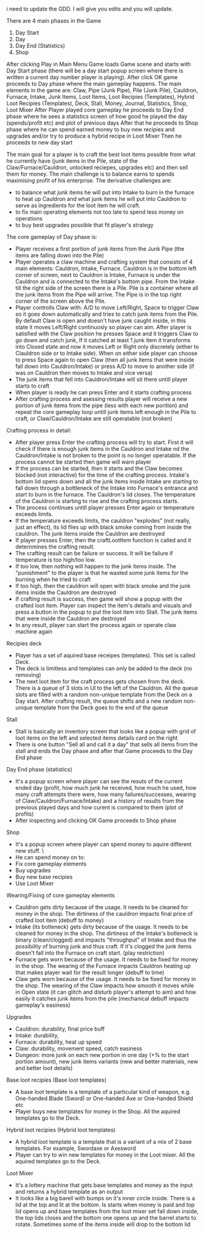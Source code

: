 i need to update the GDD. I will give you edits and you will update.

There are 4 main phases in the Game

1. Day Start
2. Day
3. Day End (Statistics)
4. Shop

After clicking Play in Main Menu Game loads Game scene and starts with Day Start phase (there will be a day start popup screen where there is written a current day number player is playing).
After click OK game proceeds to Day phase where the main gameplay happens.
The main elements in the game are: Claw, Pipe (Junk Pipe), Pile (Junk Pile), Cauldron, Furnace, Intake, Junk Items, Loot Items, Loot Recipies (Templates), Hybrid Loot Recipies (Templates), Deck, Stall, Money, Journal, Statistics, Shop, Loot Mixer
After Player played core gameplay he proceeds to Day End phase where he sees a statistics screen of how good he played the day (spends/profit etc) and plot of previous days
After that he proceeds to Shop phase where he can spend earned money to buy new recipies and upgrades and/or try to produce a hybrid recipe in Loot Mixer
Then he proceeds to new day start

The main goal for a player is to craft the best loot items possible from what he currently have (junk items in the Pile, state of the Claw/Furnace/Cauldron, unlocked reciepes, upgrades etc) and then sell them for money. The main challenge is to balance earns to spends maximising profit of his enterprise. The derivative challenges are:

-   to balance what junk items he will put into Intake to burn in the furnace to heat up Cauldron and what junk items he will put into Cauldron to serve as ingredients for the loot item he will craft.
-   to fix main operating elements not too late to spend less money on operations
-   to buy best upgrades possible that fit player's strategy

The core gameplay of Day phase is:

-   Player receives a first portion of junk items from the Junk Pipe (the items are falling down into the Pile)
-   Player operates a claw machine and crafting system that consists of 4 main elements: Cauldron, Intake, Furnace. Cauldron is in the bottom left corner of screen, next to Cauldron is Intake, Furnace is under the Cauldron and is connected to the Intake's bottom pipe. From the Intake till the right side of the screen there is a Pile. Pile is a container where all the junk items from the Pipe will arrive. The Pipe is in the top right corner of the screen above the Pile.
-   Player controlls Claw with: A/D to move Left/Right, Space to trigger Claw so it goes down automatically and tries to catch junk items from the Pile. By default Claw is open and doesn't have junk caught inside, in this state it moves Left/Right continuosly so player can aim. After player is satisfied with the Claw position he presses Space and it triggers Claw to go down and catch junk, If it catched at least 1 junk item it transforms into Closed state and now it moves Left or Right only discretely (either to Clauldron side or to Intake side). When on either side player can choose to press Space again to open Claw (then all junk items that were inside fall down into Cauldron/Intake) or press A/D to move to another side (if was on Cauldron then moves to Intake and vice versa)
-   The junk items that fell into Cauldron/Intake will sit there untill player starts to craft
-   When player is ready he can press Enter and it starts crafting process
-   After crafting process and asessing results player will receive a new portion of junk items from the pipe (less with each new porition) and repeat the core gameplay loop untill junk items left enough in the Pile to craft, or Claw/Cauldron/Intake are still operatable (not broken)

Crafting process in detail:

-   After player press Enter the crafting process will try to start. First it will check if there is enough junk items in the Cauldron and Intake nd the Cauldron/Intake is not broken to the point is no longer operatable. If the process cannot be started then game will warn player
-   If the process can be started, then it starts and the Claw becomes blocked (not interactive) for the time of the crafting process. Intake's bottom lid opens down and all the junk items inside Intake are starting to fall down through a bottleneck of the Intake into Furnace's entrance and start to burn in the furnace. The Cauldron's lid closes. The temperature of the Cauldron is starting to rise and the crafting process starts.
-   The process continues untill player presses Enter again or temperature exceeds limits.
-   If the temperature exceeds limits, the cauldron "explodes" (not really, just an effect), its lid flies up with black smoke coming from inside the cauldron. The junk items inside the Cauldron are destroyed
-   If player presses Enter, then the craftLootItem function is called and it deternmines the crafting result.
-   The crafting result can be failure or success. It will be failure if temperature is too high/too low.
-   If too low, then nothing will happen to the junk items inside. The "punishment" to the player is that he wasted some junk items for the burning when he tried to craft
-   If too high, then the cauldron will open with black smoke and the junk items inside the Cauldron are destroyed
-   If crafting result is success, then game will show a popup with the crafted loot item. Player can inspect the item's details and visuals and press a button in the popup to put the loot item into Stall. The junk items that were inside the Cauldron are destroyed
-   In any result, player can start the process again or operate claw machine again

Recipies deck

-   Player has a set of aquired base receipes (templates). This set is called Deck.
-   The deck is limitless and templates can only be added to the deck (no removing)
-   The next loot item for the craft process gets chosen from the deck. There is a queue of 3 slots in UI to the left of the Cauldron. All the queue slots are filled with a random non-unique template from the Deck on a Day start. After crafting result, the queue shifts and a new random non-unique template from the Deck goes to the end of the queue

Stall

-   Stall is basically an inventory screen that looks like a popup with grid of loot items on the left and selected items details card on the right
-   There is one button "Sell all and call it a day" that sells all items from the stall and ends the Day phase and after that Game proceeds to the Day End phase

Day End phase (statistics)

-   It's a popup screen where player can see the resuts of the current ended day (profit, how much junk he received, how much he used, how many craft attempts there were, how many failures/successes, wearing of Claw/Cauldron/Furnace/Intake) and a history of results from the previous played days and how curent is compared to them (plot of profits)
-   After inspecting and clicking OK Game proceeds to Shop phase

Shop

-   It's a popup screen where player can spend money to aquire different new stuff. \
-   He can spend money on to:
-   Fix core gameplay elements
-   Buy upgrades
-   Buy new base recipies
-   Use Loot Mixer

Wearing/Fixing of core gameplay elements

-   Cauldron gets dirty because of the usage. It needs to be cleaned for money in the shop. The dirtiness of the cauldron impacts final price of crafted loot item (debuff to money)
-   Intake (its botleneck) gets dirty because of the usage. It needs to be cleaned for money in the shop. The dirtiness of the Intake's botleneck is binary (clean/clogged) and impacts "throughput" of Intake and thus the possibility of burning junk and thus craft. If it's clogged the junk items doesn't fall into the Furnace on craft start. (play restriction)
-   Furnace gets worn because of the usage. It needs to be fixed for money in the shop. The wearing of the Furnace impacts Cauldron heating up that makes player wait for the result longer (debuff to time)
-   Claw gets worn because of the usage. It needs to be fixed for money in the shop. The wearing of the Claw impacts how smooth it moves while in Open state (it can glitch and disturb player's attempt to aim) and how easily it catches junk items from the pile (mechanical debuff impacts gameplay's easiness)

Upgrades

-   Cauldron: durability, final price buff
-   Intake: durability,
-   Furnace: durability, heat up speed
-   Claw: durability, movement speed, catch easiness
-   Dungeon: more junk on each new portion in one day (+% to the start portion amount), new junk items variants (new and better materials, new and better loot details)

Base loot recipies (Base loot templates)

-   A base loot template is a template of a particular kind of weapon, e.g. One-handed Blade (Sword) or One-handed Axe or One-handed Shield etc
-   Player buys new templates for money in the Shop. All the aquired templates go to the Deck.

Hybrid loot recipies (Hybrid loot templates)

-   A hybrid loot template is a template that is a variant of a mix of 2 base templates. For example, Swordaxe or Axesword
-   Player can try to win new templates for money in the Loot mixer. All the aquired templates go to the Deck.

Loot Mixer

-   It's a lottery machine that gets base templates and money as the input and returns a hybrid template as an output
-   It looks like a big barell with bumps on it's inner circle inside. There is a lid at the top and lit at the bottom. Is starts when money is paid and top lid opens up and base templates from the loot mixer set fall down inside, the top lids closes and the bottom one opens up and the barrel starts to rotate. Sometimes some of the items inside will drop to the bottom lid
